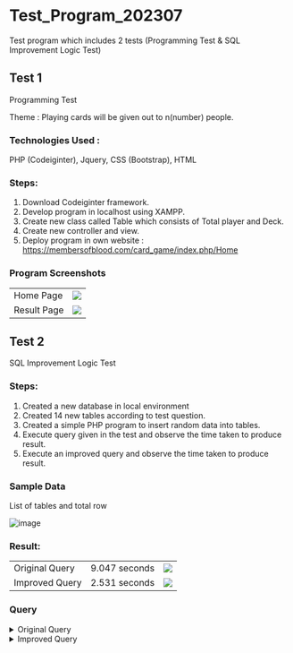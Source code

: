 # Test_Program_202307
Test program which includes 2 tests (Programming Test &amp; SQL Improvement Logic Test)

## Test 1
Programming Test

Theme : Playing cards will be given out to n(number) people.

### Technologies Used : 
PHP (Codeiginter), Jquery, CSS (Bootstrap), HTML

### Steps:
1. Download Codeiginter framework.
2. Develop program in localhost using XAMPP.
3. Create new class called Table which consists of Total player and Deck.
4. Create new controller and view.
5. Deploy program in own website : https://membersofblood.com/card_game/index.php/Home

### Program Screenshots

<table>
  <tr>
    <td>Home Page</td>
    <td><img src="https://github.com/Zulff-GitHub/Test_Program_202307/assets/8422283/e044d639-7a3e-4b15-8c10-f7d41030e3dd"></td>
  </tr>
  <tr>
    <td>Result Page</td>
    <td><img src="https://github.com/Zulff-GitHub/Test_Program_202307/assets/8422283/ab2e1ac4-65cf-44d1-a9ad-792c7be941a6"></td>
  </tr>
</table>

## Test 2
SQL Improvement Logic Test

### Steps:
1. Created a new database in local environment
2. Created 14 new tables according to test question.
3. Created a simple PHP program to insert random data into tables.
4. Execute query given in the test and observe the time taken to produce result.
5. Execute an improved query and observe the time taken to produce result.

### Sample Data
List of tables and total row

![image](https://github.com/Zulff-GitHub/Test_Program_202307/assets/8422283/62a7d9c8-9846-40f9-9381-c71e039fcc41)
### Result:
<table>
  <tr>
    <td>Original Query</td>
    <td>9.047 seconds</td>
    <td><img src="https://github.com/Zulff-GitHub/Test_Program_202307/assets/8422283/e1f6041c-e1d5-4518-9279-c53c63fe507f" ></td>
  </tr>
  <tr>
    <td>Improved Query</td>
    <td>2.531 seconds</td>
    <td><img src="https://github.com/Zulff-GitHub/Test_Program_202307/assets/8422283/1ebcb9ba-d5ba-40db-ad14-6709394b507e"></td>
  </tr>
</table>

### Query
<details><summary>Original Query</summary>

```
SELECT Jobs.id AS `Jobs__id`,
jobs.name AS `Jobs__name`,
 Jobs.media_id AS `Jobs__media_id`,
 Jobs.job_category_id AS `Jobs__job_category_id`,
 Jobs.job_type_id AS `Jobs__job_type_id`,
 Jobs.description AS `Jobs__description`,
 Jobs.detail AS `Jobs__detail`,
 Jobs.business_skill AS `Jobs__business_skill`,
 Jobs.knowledge AS `Jobs__knowledge`,
 Jobs.location AS `Jobs__location`,
 Jobs.activity AS `Jobs__activity`,
 Jobs.academic_degree_doctor AS `Jobs__academic_degree_doctor`,
 Jobs.academic_degree_master AS `Jobs__academic_degree_master`,
 Jobs.academic_degree_professional AS `Jobs__academic_degree_professional`,
 Jobs.academic_degree_bachelor AS `Jobs__academic_degree_bachelor`,
 Jobs.salary_statistic_group AS `Jobs__salary_statistic_group`,
 Jobs.salary_range_first_year AS `Jobs__salary_range_first_year`,
 Jobs.salary_range_average AS `Jobs__salary_range_average`,
 Jobs.salary_range_remarks AS `Jobs__salary_range_remarks`,
 Jobs.restriction AS `Jobs__restriction`,
 Jobs.estimated_total_workers AS `Jobs__estimated_total_workers`,
 Jobs.remarks AS `Jobs__remarks`,
 Jobs.url AS `Jobs__url`,
 Jobs.seo_description AS `Jobs__seo_description`,
 Jobs.seo_keywords AS `Jobs__seo_keywords`,
 Jobs.sort_order AS `Jobs__sort_order`,
 Jobs.publish_status AS `Jobs__publish_status`,
 Jobs.version AS `Jobs__version`,
 Jobs.created_by AS `Jobs__created_by`,
 Jobs.created AS `Jobs__created`,
 Jobs.modified AS `Jobs__modified`,
 Jobs.deleted AS `Jobs__deleted`,
 JobCategories.id AS `JobCategories__id`,
 JobCategories.name AS `JobCategories__name`,
 JobCategories.sort_order AS `JobCategories__sort_order`,
 JobCategories.created_by AS `JobCategories__created_by`,
 JobCategories.created AS `JobCategories__created`,
 JobCategories.modified AS `JobCategories__modified`,
 JobCategories.deleted AS `JobCategories__deleted`,
 JobTypes.id AS `JobTypes__id`,
 JobTypes.name AS `JobTypes__name`,
 JobTypes.job_category_id AS `JobTypes__job_category_id`,
 JobTypes.sort_order AS `JobTypes__sort_order`,
 JobTypes.created_by AS `JobTypes__created_by`,
 JobTypes.created AS `JobTypes__created`,
 JobTypes.modified AS `JobTypes__modified`,
 JobTypes.deleted AS `JobTypes__deleted`
  FROM jobs Jobs LEFT JOIN jobs_personalities JobsPersonalities ON Jobs.id = (JobsPersonalities.job_id) LEFT JOIN personalities Personalities     ON (Personalities.id = (JobsPersonalities.personality_id)
AND (Personalities.deleted) IS NULL) LEFT JOIN jobs_practical_skills JobsPracticalSkills     ON Jobs.id = (JobsPracticalSkills.job_id) LEFT JOIN practical_skills PracticalSkills     ON (PracticalSkills.id = (JobsPracticalSkills.practical_skill_id)
AND (PracticalSkills.deleted) IS NULL) LEFT JOIN jobs_basic_abilities JobsBasicAbilities     ON Jobs.id = (JobsBasicAbilities.job_id) LEFT JOIN basic_abilities BasicAbilities     ON (BasicAbilities.id = (JobsBasicAbilities.basic_ability_id)
AND (BasicAbilities.deleted) IS NULL) LEFT JOIN jobs_tools JobsTools     ON Jobs.id = (JobsTools.job_id) LEFT JOIN affiliates Tools     ON (Tools.type = 1
AND Tools.id = (JobsTools.affiliate_id)
AND (Tools.deleted) IS NULL) LEFT JOIN jobs_career_paths JobsCareerPaths 
ON Jobs.id = (JobsCareerPaths.job_id) LEFT JOIN affiliates CareerPaths     ON (CareerPaths.type = 3
AND CareerPaths.id = (JobsCareerPaths.affiliate_id)
AND (CareerPaths.deleted) IS NULL) LEFT JOIN jobs_rec_qualifications JobsRecQualifications     ON Jobs.id = (JobsRecQualifications.job_id) LEFT JOIN affiliates RecQualifications     ON (RecQualifications.type = 2
AND RecQualifications.id = (JobsRecQualifications.affiliate_id)
AND (RecQualifications.deleted) IS NULL) LEFT JOIN jobs_req_qualifications JobsReqQualifications     ON Jobs.id = (JobsReqQualifications.job_id) LEFT JOIN affiliates ReqQualifications     ON (ReqQualifications.type = 2
AND ReqQualifications.id = (JobsReqQualifications.affiliate_id)
AND (ReqQualifications.deleted) IS NULL) INNER JOIN job_categories JobCategories     ON (JobCategories.id = (Jobs.job_category_id)
AND (JobCategories.deleted) IS NULL) INNER JOIN job_types JobTypes ON (JobTypes.id = (Jobs.job_type_id) AND (JobTypes.deleted) IS NULL) 
WHERE ((JobCategories.name LIKE '%キャビンアテンダント%'
OR JobTypes.name LIKE '%キャビンアテンダント%'
OR Jobs.name LIKE '%キャビンアテンダント%'
OR Jobs.description LIKE '%キャビンアテンダント%'
OR Jobs.detail LIKE '%キャビンアテンダント%'
OR Jobs.business_skill LIKE '%キャビンアテンダント%'
OR Jobs.knowledge LIKE '%キャビンアテンダント%'
OR Jobs.location LIKE '%キャビンアテンダント%'
OR Jobs.activity LIKE '%キャビンアテンダント%'
OR Jobs.salary_statistic_group LIKE '%キャビンアテンダント%'
OR Jobs.salary_range_remarks LIKE '%キャビンアテンダント%'
OR Jobs.restriction LIKE '%キャビンアテンダント%'
OR Jobs.remarks LIKE '%キャビンアテンダント%'
OR Personalities.name LIKE '%キャビンアテンダント%'
OR PracticalSkills.name LIKE '%キャビンアテンダント%'
OR BasicAbilities.name LIKE '%キャビンアテンダント%'
OR Tools.name LIKE '%キャビンアテンダント%'
OR CareerPaths.name LIKE '%キャビンアテンダント%'
OR RecQualifications.name LIKE '%キャビンアテンダント%'
OR ReqQualifications.name LIKE '%キャビンアテンダント%')
AND publish_status = 1
AND (Jobs.deleted) IS NULL) GROUP BY  Jobs.id 
ORDER BY  Jobs.sort_order desc,
Jobs.id DESC LIMIT 50 OFFSET 0
```
</details>
<details><summary>Improved Query</summary>

```
SELECT Jobs.id AS `Jobs__id`,
 Jobs.name AS `Jobs__name`,
 Jobs.media_id AS `Jobs__media_id`,
 Jobs.job_category_id AS `Jobs__job_category_id`,
 Jobs.job_type_id AS `Jobs__job_type_id`,
 Jobs.description AS `Jobs__description`,
 Jobs.detail AS `Jobs__detail`,
 Jobs.business_skill AS `Jobs__business_skill`,
 Jobs.knowledge AS `Jobs__knowledge`,
 Jobs.location AS `Jobs__location`,
 Jobs.activity AS `Jobs__activity`,
 Jobs.academic_degree_doctor AS `Jobs__academic_degree_doctor`,
 Jobs.academic_degree_master AS `Jobs__academic_degree_master`,
 Jobs.academic_degree_professional AS `Jobs__academic_degree_professional`,
 Jobs.academic_degree_bachelor AS `Jobs__academic_degree_bachelor`,
 Jobs.salary_statistic_group AS `Jobs__salary_statistic_group`,
 Jobs.salary_range_first_year AS `Jobs__salary_range_first_year`,
 Jobs.salary_range_average AS `Jobs__salary_range_average`,
 Jobs.salary_range_remarks AS `Jobs__salary_range_remarks`,
 Jobs.restriction AS `Jobs__restriction`,
 Jobs.estimated_total_workers AS `Jobs__estimated_total_workers`,
 Jobs.remarks AS `Jobs__remarks`,
 Jobs.url AS `Jobs__url`,
 Jobs.seo_description AS `Jobs__seo_description`,
 Jobs.seo_keywords AS `Jobs__seo_keywords`,
 Jobs.sort_order AS `Jobs__sort_order`,
 Jobs.publish_status AS `Jobs__publish_status`,
 Jobs.version AS `Jobs__version`,
 Jobs.created_by AS `Jobs__created_by`,
 Jobs.created AS `Jobs__created`,
 Jobs.modified AS `Jobs__modified`,
 Jobs.deleted AS `Jobs__deleted`,
 JobCategories.id AS `JobCategories__id`,
 JobCategories.name AS `JobCategories__name`,
 JobCategories.sort_order AS `JobCategories__sort_order`,
 JobCategories.created_by AS `JobCategories__created_by`,
 JobCategories.created AS `JobCategories__created`,
 JobCategories.modified AS `JobCategories__modified`,
 JobCategories.deleted AS `JobCategories__deleted`,
 JobTypes.id AS `JobTypes__id`,
 JobTypes.name AS `JobTypes__name`,
 JobTypes.job_category_id AS `JobTypes__job_category_id`,
 JobTypes.sort_order AS `JobTypes__sort_order`,
 JobTypes.created_by AS `JobTypes__created_by`,
 JobTypes.created AS `JobTypes__created`,
 JobTypes.modified AS `JobTypes__modified`,
 JobTypes.deleted AS `JobTypes__deleted`
FROM jobs Jobs
INNER JOIN job_categories JobCategories ON (JobCategories.id = (Jobs.job_category_id) AND (JobCategories.deleted) IS NULL)
INNER JOIN job_types JobTypes ON (JobTypes.id = (Jobs.job_type_id) AND (JobTypes.deleted) IS NULL)
WHERE Jobs.id IN (
SELECT id FROM jobs Jobs2 WHERE jobs2.name LIKE '%キャビンアテンダント%'OR Jobs2.description LIKE '%キャビンアテンダント%'OR Jobs2.detail LIKE '%キャビンアテンダント%'OR Jobs2.business_skill LIKE '%キャビンアテンダント%'OR Jobs2.knowledge LIKE '%キャビンアテンダント%'OR Jobs2.location LIKE '%キャビンアテンダント%'OR Jobs2.activity LIKE '%キャビンアテンダント%'OR Jobs2.salary_statistic_group LIKE '%キャビンアテンダント%'OR Jobs2.salary_range_remarks LIKE '%キャビンアテンダント%'OR Jobs2.restriction LIKE '%キャビンアテンダント%'OR Jobs2.remarks LIKE '%キャビンアテンダント%'
UNION
SELECT job_id FROM jobs_personalities JobsPersonalities INNER JOIN personalities Personalities ON (Personalities.id = (JobsPersonalities.personality_id) AND (Personalities.deleted) IS NULL) WHERE Personalities.name LIKE '%キャビンアテンダント%'
UNION
SELECT job_id FROM jobs_practical_skills JobsPracticalSkills INNER JOIN practical_skills PracticalSkills ON (PracticalSkills.id = (JobsPracticalSkills.practical_skill_id) AND (PracticalSkills.deleted) IS NULL) WHERE PracticalSkills.name LIKE '%キャビンアテンダント%'
UNION
SELECT job_id FROM jobs_basic_abilities JobsBasicAbilities INNER JOIN basic_abilities BasicAbilities ON (BasicAbilities.id = (JobsBasicAbilities.basic_ability_id) AND (BasicAbilities.deleted) IS NULL) WHERE BasicAbilities.name LIKE '%キャビンアテンダント%'
UNION 
SELECT job_id FROM jobs_tools JobsTools INNER JOIN affiliates Tools ON (Tools.type = 1 AND Tools.id = (JobsTools.affiliate_id) AND (Tools.deleted) IS NULL) WHERE Tools.name LIKE '%キャビンアテンダント%'
UNION
SELECT job_id FROM jobs_career_paths JobsCareerPaths INNER JOIN affiliates CareerPaths ON (CareerPaths.type = 3 AND CareerPaths.id = (JobsCareerPaths.affiliate_id) AND (CareerPaths.deleted) IS NULL) WHERE CareerPaths.name LIKE '%キャビンアテンダント%'
UNION
SELECT job_id FROM jobs_rec_qualifications JobsRecQualifications INNER JOIN affiliates RecQualifications ON (RecQualifications.type = 2 AND RecQualifications.id = (JobsRecQualifications.affiliate_id) AND (RecQualifications.deleted) IS NULL) WHERE RecQualifications.name LIKE '%キャビンアテンダント%'
UNION
select job_id from jobs_req_qualifications JobsReqQualifications INNER JOIN affiliates ReqQualifications ON (ReqQualifications.type = 2 AND ReqQualifications.id = (JobsReqQualifications.affiliate_id) AND (ReqQualifications.deleted) IS NULL) WHERE ReqQualifications.name LIKE '%キャビンアテンダント%'
) AND publish_status = 1
AND (Jobs.deleted) IS NULL
ORDER BY  Jobs.sort_order desc,
Jobs.id DESC LIMIT 50 OFFSET 0
```
</details>
